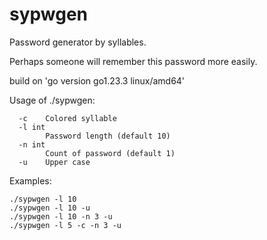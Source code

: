 # sypwgen
Password generator by syllables.

Perhaps someone will remember this password more easily.

build on 'go version go1.23.3 linux/amd64'

Usage of ./sypwgen:
```
  -c    Colored syllable
  -l int
        Password length (default 10)
  -n int
        Count of password (default 1)
  -u    Upper case
```

Examples:
```
./sypwgen -l 10
./sypwgen -l 10 -u
./sypwgen -l 10 -n 3 -u
./sypwgen -l 5 -c -n 3 -u
```